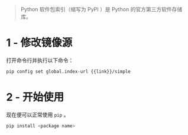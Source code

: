 > Python 软件包索引（缩写为 PyPI ）是 Python 的官方第三方软件存储库。

# 1 - 修改镜像源

打开命令行并执行以下命令：

```bash
pip config set global.index-url {{link}}/simple
```

# 2 - 开始使用

现在便可以正常使用 `pip` 。

```bash
pip install <package name>
```
